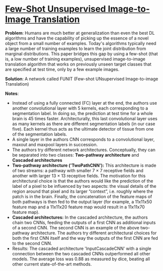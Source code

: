 # [Few-Shot Unsupervised Image-to-Image Translation](https://arxiv.org/pdf/1905.01723.pdf)

**Problem**: Humans are much better at generalization than even the best DL algorithms and have the capability of picking up the essence of a novel object from a small number of examples. Today's algorithms typically need a large number of training examples to learn the joint distribution from marginal distributions.
This paper bridges this gap by using a few-shot (that is, a low number of training examples), unsupervised image-to-image translation algorithm that works on previously unseen target classes that are specified at test time, only by a few example images.

**Solution**: A network called FUNIT (Few-shot UNsupervised Image-to-image Translation)

**Notes**:
* Instead of using a fully connected (FC) layer at the end, the authors use another convolutional layer with 5 kernels, each corresponding to a segmentation label. In doing so, the prediction at test time for a whole brain is 45 times faster.
Architecturally, this last convolutional layer uses as many kernels as there are different segmentation labels (in our case five). Each kernel thus acts as the ultimate detector of tissue from one of the segmentation labels.
* A single layer in the authors CNN corresponds to a convolutional layer, maxout and maxpool layers in succession.
* The authors try different network architectures. Conceptually, they can be separated into two classes: **Two-pathway architecture** and  **Cascaded architectures**
* **Two-pathway architecture ('TwoPathCNN'):** This architecture is made of two streams: a pathway with smaller 7 × 7 receptive fields and another with larger 13 × 13 receptive fields. The motivation for this architectural choice is that the authors would like the prediction of the label of a pixel to be influenced by two aspects: the visual details of the region around that pixel and its larger “context”, i.e. roughly where the patch is in the brain. Finally, the concatenation of the feature maps of both pathways is then fed to the output layer
(for example, a 11x11x50 feature map and a 11x11x20 feature map would result in a 11x11x70 feature map).
* **Cascaded architectures:** In the cascaded architecture, the authors chain two CNNs, feeding the outputs of a first CNN as additional inputs of a second CNN. The second CNN is an example of the above two-pathway architecture.
The authors try different architectural choices for both the first CNN itself and the way the outputs of the first CNN are fed to the second CNN.
* Results: The cascaded architecture 'InputCascadeCNN' with a single connection between the two cascaded CNNs outperformed all other models. The average loss was 0.88 as measured by dice, beating all other current state-of-the-art methods.




